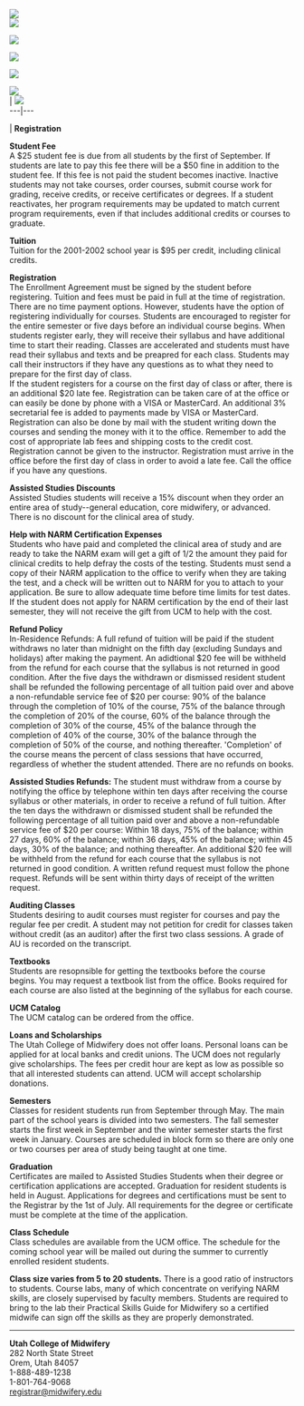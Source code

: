 [![](grbut.jpg)](index.html)  
[![](grbutstudents.jpg)](students.html)  
  
[![](grbutcatalog.jpg)](catalog.html)  
  
[![](grbutcenter.jpg)](center.html)  
  
[![](grbutUCM.jpg)](about.html)  
  
[![](grbutcontact.jpg)](contact.html)  
| ![](bannercenter.jpg)  
---|---  
  
| **Registration**

 **Student Fee**  
A $25 student fee is due from all students by the first of September. If
students are late to pay this fee there will be a $50 fine in addition to the
student fee. If this fee is not paid the student becomes inactive. Inactive
students may not take courses, order courses, submit course work for grading,
receive credits, or receive certificates or degrees. If a student reactivates,
her program requirements may be updated to match current program requirements,
even if that includes additional credits or courses to graduate.  
  
**Tuition**  
Tuition for the 2001-2002 school year is $95 per credit, including clinical
credits.  
  
**Registration**  
The Enrollment Agreement must be signed by the student before registering.
Tuition and fees must be paid in full at the time of registration. There are
no time payment options. However, students have the option of registering
individually for courses. Students are encouraged to register for the entire
semester or five days before an individual course begins. When students
register early, they will receive their syllabus and have additional time to
start their reading. Classes are accelerated and students must have read their
syllabus and texts and be preapred for each class. Students may call their
instructors if they have any questions as to what they need to prepare for the
first day of class.  
If the student registers for a course on the first day of class or after,
there is an additional $20 late fee. Registration can be taken care of at the
office or can easily be done by phone with a VISA or MasterCard. An additional
3% secretarial fee is added to payments made by VISA or MasterCard.  
Registration can also be done by mail with the student writing down the
courses and sending the money with it to the office. Remember to add the cost
of appropriate lab fees and shipping costs to the credit cost. Registration
cannot be given to the instructor. Registration must arrive in the office
before the first day of class in order to avoid a late fee. Call the office if
you have any questions.  
  
**Assisted Studies Discounts**  
Assisted Studies students will receive a 15% discount when they order an
entire area of study--general education, core midwifery, or advanced. There is
no discount for the clinical area of study.  
  
**Help with NARM Certification Expenses**  
Students who have paid and completed the clinical area of study and are ready
to take the NARM exam will get a gift of 1/2 the amount they paid for clinical
credits to help defray the costs of the testing. Students must send a copy of
their NARM application to the office to verify when they are taking the test,
and a check will be written out to NARM for you to attach to your application.
Be sure to allow adequate time before time limits for test dates. If the
student does not apply for NARM certification by the end of their last
semester, they will not receive the gift from UCM to help with the cost.  
  
**Refund Policy**  
In-Residence Refunds: A full refund of tuition will be paid if the student
withdraws no later than midnight on the fifth day (excluding Sundays and
holidays) after making the payment. An adidtional $20 fee will be withheld
from the refund for each course that the syllabus is not returned in good
condition. After the five days the withdrawn or dismissed resident student
shall be refunded the following percentage of all tuition paid over and above
a non-refundable service fee of $20 per course: 90% of the balance through the
completion of 10% of the course, 75% of the balance through the completion of
20% of the course, 60% of the balance through the completion of 30% of the
course, 45% of the balance through the completion of 40% of the course, 30% of
the balance through the completion of 50% of the course, and nothing
thereafter. 'Completion' of the course means the percent of class sessions
that have occurred, regardless of whether the student attended. There are no
refunds on books.  
  
**Assisted Studies Refunds:** The student must withdraw from a course by
notifying the office by telephone within ten days after receiving the course
syllabus or other materials, in order to receive a refund of full tuition.
After the ten days the withdrawn or dismissed student shall be refunded the
following percentage of all tuition paid over and above a non-refundable
service fee of $20 per course: Within 18 days, 75% of the balance; within 27
days, 60% of the balance; within 36 days, 45% of the balance; within 45 days,
30% of the balance; and nothing thereafter. An additional $20 fee will be
withheld from the refund for each course that the syllabus is not returned in
good condition. A written refund request must follow the phone request.
Refunds will be sent within thirty days of receipt of the written request.  
  
**Auditing Classes**  
Students desiring to audit courses must register for courses and pay the
regular fee per credit. A student may not petition for credit for classes
taken without credit (as an auditor) after the first two class sessions. A
grade of AU is recorded on the transcript.  
  
**Textbooks**  
Students are resopnsible for getting the textbooks before the course begins.
You may request a textbook list from the office. Books required for each
course are also listed at the beginning of the syllabus for each course.  
  
**UCM Catalog**  
The UCM catalog can be ordered from the office.  
  
**Loans and Scholarships**  
The Utah College of Midwifery does not offer loans. Personal loans can be
applied for at local banks and credit unions. The UCM does not regularly give
scholarships. The fees per credit hour are kept as low as possible so that all
interested students can attend. UCM will accept scholarship donations.  
  
**Semesters**  
Classes for resident students run from September through May. The main part of
the school years is divided into two semesters. The fall semester starts the
first week in September and the winter semester starts the first week in
January. Courses are scheduled in block form so there are only one or two
courses per area of study being taught at one time.  
  
**Graduation**  
Certificates are mailed to Assisted Studies Students when their degree or
certification applications are accepted. Graduation for resident students is
held in August. Applications for degrees and certifications must be sent to
the Registrar by the 1st of July. All requirements for the degree or
certificate must be complete at the time of the application.  
  
**Class Schedule**  
Class schedules are available from the UCM office. The schedule for the coming
school year will be mailed out during the summer to currently enrolled
resident students.  
  
**Class size varies from 5 to 20 students.** There is a good ratio of
instructors to students. Course labs, many of which concentrate on verifying
NARM skills, are closely supervised by faculty members. Students are required
to bring to the lab their Practical Skills Guide for Midwifery so a certified
midwife can sign off the skills as they are properly demonstrated.  
  
---  
  
**Utah College of Midwifery**  
282 North State Street  
Orem, Utah 84057  
1-888-489-1238  
1-801-764-9068  
[registrar@midwifery.edu](mailto:registrar@midwifery.edu)  

